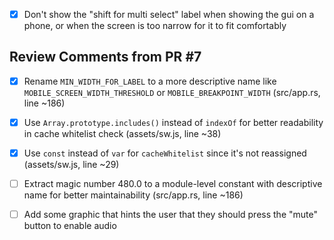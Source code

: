 - [x] Don't show the "shift for multi select" label when showing the gui on a phone, or when the screen is too narrow for it to fit comfortably

## Review Comments from PR #7

- [x] Rename `MIN_WIDTH_FOR_LABEL` to a more descriptive name like `MOBILE_SCREEN_WIDTH_THRESHOLD` or `MOBILE_BREAKPOINT_WIDTH` (src/app.rs, line ~186)
- [x] Use `Array.prototype.includes()` instead of `indexOf` for better readability in cache whitelist check (assets/sw.js, line ~38)
- [x] Use `const` instead of `var` for `cacheWhitelist` since it's not reassigned (assets/sw.js, line ~29)
- [ ] Extract magic number 480.0 to a module-level constant with descriptive name for better maintainability (src/app.rs, line ~186)


- [ ] Add some graphic that hints the user that they should press the "mute" button to enable audio
